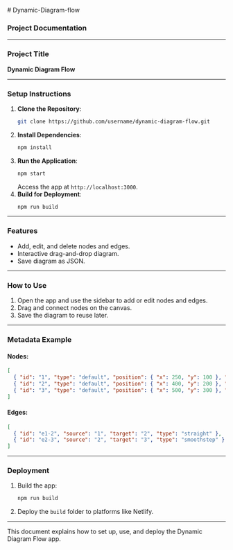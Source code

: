 
#   D y n a m i c - D i a g r a m - f l o w 


### **Project Documentation**

---

### **Project Title**
**Dynamic Diagram Flow**

---

### **Setup Instructions**
1. **Clone the Repository**:
   ```bash
   git clone https://github.com/username/dynamic-diagram-flow.git
   ```
2. **Install Dependencies**:
   ```bash
   npm install
   ```
3. **Run the Application**:
   ```bash
   npm start
   ```
   Access the app at `http://localhost:3000`.
4. **Build for Deployment**:
   ```bash
   npm run build
   ```

---

### **Features**
- Add, edit, and delete nodes and edges.
- Interactive drag-and-drop diagram.
- Save diagram as JSON.

---

### **How to Use**
1. Open the app and use the sidebar to add or edit nodes and edges.
2. Drag and connect nodes on the canvas.
3. Save the diagram to reuse later.

---

### **Metadata Example**
#### Nodes:
```json
[
  { "id": "1", "type": "default", "position": { "x": 250, "y": 100 }, "data": { "label": "Node 1" } },
  { "id": "2", "type": "default", "position": { "x": 400, "y": 200 }, "data": { "label": "Node 2" } },
  { "id": "3", "type": "default", "position": { "x": 500, "y": 300 }, "data": { "label": "Node 3" } }
]
```
#### Edges:
```json
[
  { "id": "e1-2", "source": "1", "target": "2", "type": "straight" },
  { "id": "e2-3", "source": "2", "target": "3", "type": "smoothstep" }
]
```

---

### **Deployment**
1. Build the app:
   ```bash
   npm run build
   ```
2. Deploy the `build` folder to platforms like Netlify.

---

This document explains how to set up, use, and deploy the Dynamic Diagram Flow app.


 
 
